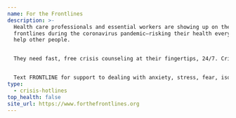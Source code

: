```yaml
---
name: For the Frontlines
description: >-
  Health care professionals and essential workers are showing up on the
  frontlines during the coronavirus pandemic—risking their health every day to
  help other people.


  They need fast, free crisis counseling at their fingertips, 24/7. Crisis Text Line, Shout, and Kids Help Phone are here for the frontlines.


  Text FRONTLINE for support to dealing with anxiety, stress, fear, isolation, or other difficult emotions you are experiencing during coronavirus.
type:
  - crisis-hotlines
top_health: false
site_url: https://www.forthefrontlines.org
---
```


